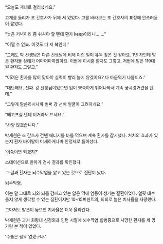 “오늘도 제대로 걸리셨네요.”

고개를 돌리자 조 간호사가 뒤에 서 있었다. 그를 바라보는 조 간호사의 표정에 안쓰러움이 묻었다.

“늦은 저녁이라 좀 쉬셔야 할 텐데 환자 keep이라니…….”

“어쩔 수 없죠. 이것도 다 제 복인데.”

“그래도 박 선생님은 다른 선생님에 비해 이런 일이 유독 잦은 것 같아요. 1년 차인데 맡은 환자들 상태가 어마어마하잖아요. 이번에 이시훈 환자도 그렇고, 저번에 맡은 119대원 환자도 그렇고.”

“어려운 환자를 많이 맞아야 실력이 빨리 늘지 않겠어요? 다 마음먹기 나름이죠.”

“대단해요, 진짜. 강 선생님이었으면 입이 뾰족하게 튀어나와서 계속 궁시렁거렸을 텐데.”

“그렇게 말씀하시니까 벌써 강 선배 얼굴이 그려지네요.”

“배고프실 텐데 이거라도 드세요.”

“사양 않겠습니다.”

박재현은 조 간호사 건넨 에너지를 바를 먹으며 계속 환자를 감시했다. 처치의 효과가 있는지 환자 바이탈이 미세하게나마 안정세로 돌아섰다.

‘이쯤이면 되겠지?’

스테이션으로 돌아가 검사 결과를 확인했다.

그 결과 환자는 뇌수막염을 앓고 있는 것으로 진단이 났다.

뇌수막염.

이는 말 그대로 뇌와 뇌를 감싸고 있는 얇은 막에 염증이 생기는 질환이었다. 얼핏 대수롭지 않게 생각할 수 있는 질환이지만 10~15퍼센트의, 의외로 높은 치사율을 자랑했다.

그마저도 발견이 늦으면 치사율은 더욱 올라간다.

박재현은 과거 화랑대 신경외과 인턴 시절에 뇌수막염 합병증으로 사망한 환자를 세 명가량 본 적이 있었다.

‘수술은 필요 없겠구나.’